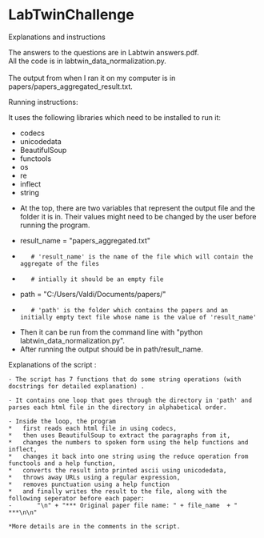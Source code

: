 # LabTwinChallenge


Explanations and instructions

The answers to the questions are in Labtwin answers.pdf. <br>
All the code is in labtwin_data_normalization.py. <br>
<br>
The output from when I ran it on my computer is in papers/papers_aggregated_result.txt.

Running instructions: 


It uses the following libraries which need to be installed to run it:
*	 codecs
*	 unicodedata 
*	BeautifulSoup
*	 functools
*	 os
*	 re 
*	 inflect 
*	 string 


-	At the top, there are two variables that represent the output file and the folder it is in. Their values might need to be changed by the user before running the program.

*	result_name = "papers_aggregated.txt"
		
*		 # 'result_name' is the name of the file which will contain the aggregate of the files 
*		 # intially it should be an empty file
	 
*	path = "C:/Users/Valdi/Documents/papers/"
*		 # 'path' is the folder which contains the papers and an initially empty text file whose name is the value of 'result_name'


- Then it can be run from the command line with "python labtwin_data_normalization.py".
- After running the output should be in path/result_name.
	
	
Explanations of the script : 

	- The script has 7 functions that do some string operations (with docstrings for detailed explanation) .
	
	- It contains one loop that goes through the directory in 'path' and parses each html file in the directory in alphabetical order. 
	
	- Inside the loop, the program
	*	first reads each html file in using codecs, 
	*	then uses BeautifulSoup to extract the paragraphs from it,
	*	changes the numbers to spoken form using the help functions and inflect, 
	*	changes it back into one string using the reduce operation from functools and a help function,
	*	converts the result into printed ascii using unicodedata,
	*	throws away URLs using a regular expression,
	*	removes punctuation using a help function
	*	and finally writes the result to the file, along with the following seperator before each paper:
	-		"\n" + "*** Original paper file name: " + file_name  + " ***\n\n"
	
	*More details are in the comments in the script. 
			
	

